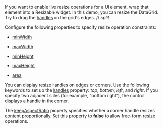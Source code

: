 If you want to enable live resize operations for a UI element, wrap that element into a Resizable widget. In this demo, you can resize the DataGrid. Try to drag the [handles](/Documentation/ApiReference/UI_Components/dxResizable/Configuration/#handles) on the grid's edges.
// _split_

Configure the following properties to specify resize operation constraints:

- [minWidth](/Documentation/ApiReference/UI_Components/dxResizable/Configuration/#minWidth)    

- [maxWidth](/Documentation/ApiReference/UI_Components/dxResizable/Configuration/#maxWidth)    

- [minHeight](/Documentation/ApiReference/UI_Components/dxResizable/Configuration/#minHeight)    

- [maxHeight](/Documentation/ApiReference/UI_Components/dxResizable/Configuration/#maxHeight)    

- [area](/Documentation/ApiReference/UI_Components/dxResizable/Configuration/#area)    

You can display resize handles on edges or corners. Use the following keywords to set up the [handles](/Documentation/ApiReference/UI_Components/dxResizable/Configuration/#handles) property: *top*, *bottom*, *left*, and *right*. If you specify two adjacent sides (for example, "bottom right"), the control displays a handle in the corner.

The [keepAspectRatio](/Documentation/ApiReference/UI_Components/dxResizable/Configuration/#keepAspectRatio) property specifies whether a corner handle resizes content proportionally. Set this property to **false** to allow free-form resize operations.